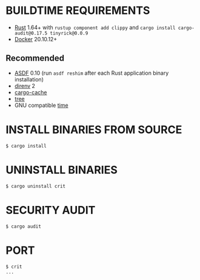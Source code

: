 # BUILDTIME REQUIREMENTS

* [Rust](https://www.rust-lang.org/en-US/) 1.64+ with `rustup component add clippy` and `cargo install cargo-audit@0.17.5 tinyrick@0.0.9`
* [Docker](https://www.docker.com/) 20.10.12+

## Recommended

* [ASDF](https://asdf-vm.com/) 0.10 (run `asdf reshim` after each Rust application binary installation)
* [direnv](https://direnv.net/) 2
* [cargo-cache](https://crates.io/crates/cargo-cache)
* [tree](https://en.wikipedia.org/wiki/Tree_(command))
* GNU compatible [time](https://www.gnu.org/software/time/)

# INSTALL BINARIES FROM SOURCE

```console
$ cargo install
```

# UNINSTALL BINARIES

```console
$ cargo uninstall crit
```

# SECURITY AUDIT

```console
$ cargo audit
```

# PORT

```console
$ crit
...
```
